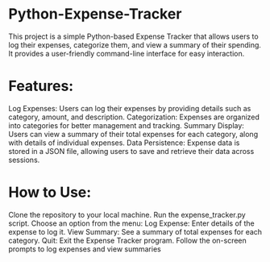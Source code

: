 # Python-Expense-Tracker
This project is a simple Python-based Expense Tracker that allows users to log their expenses, categorize them, and view a summary of their spending. It provides a user-friendly command-line interface for easy interaction.

# Features:
Log Expenses: Users can log their expenses by providing details such as category, amount, and description.
Categorization: Expenses are organized into categories for better management and tracking.
Summary Display: Users can view a summary of their total expenses for each category, along with details of individual expenses.
Data Persistence: Expense data is stored in a JSON file, allowing users to save and retrieve their data across sessions.

# How to Use:
Clone the repository to your local machine.
Run the expense_tracker.py script.
Choose an option from the menu:
Log Expense: Enter details of the expense to log it.
View Summary: See a summary of total expenses for each category.
Quit: Exit the Expense Tracker program.
Follow the on-screen prompts to log expenses and view summaries
